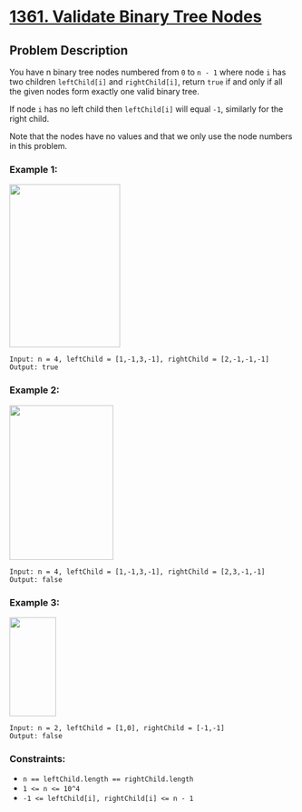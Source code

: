# [1361. Validate Binary Tree Nodes](https://leetcode.com/problems/validate-binary-tree-nodes/description)

## Problem Description

You have n binary tree nodes numbered from `0` to `n - 1` where node `i` has two children `leftChild[i]` and `rightChild[i]`, return `true` if and only if all the given nodes form exactly one valid binary tree.

If node `i` has no left child then `leftChild[i]` will equal `-1`, similarly for the right child.

Note that the nodes have no values and that we only use the node numbers in this problem.



### Example 1:

<img alt="" src="https://assets.leetcode.com/uploads/2019/08/23/1503_ex1.png" style="width: 195px; height: 287px;">

```
Input: n = 4, leftChild = [1,-1,3,-1], rightChild = [2,-1,-1,-1]
Output: true
```
### Example 2:

<img alt="" src="https://assets.leetcode.com/uploads/2019/08/23/1503_ex2.png" style="width: 183px; height: 272px;">

```
Input: n = 4, leftChild = [1,-1,3,-1], rightChild = [2,3,-1,-1]
Output: false
```
### Example 3:

<img alt="" src="https://assets.leetcode.com/uploads/2019/08/23/1503_ex3.png" style="width: 82px; height: 174px;">

```
Input: n = 2, leftChild = [1,0], rightChild = [-1,-1]
Output: false
```

### Constraints:

* `n == leftChild.length == rightChild.length`
* `1 <= n <= 10^4`
* `-1 <= leftChild[i], rightChild[i] <= n - 1`